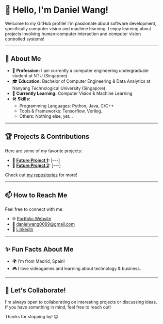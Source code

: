 # 👋 Hello, I'm Daniel Wang!

Welcome to my GitHub profile! I'm passionate about software development, specifically computer vision and machine learning. I enjoy learning about projects involving human-computer interaction and computer vision controlled systems!

---

## 🌟 About Me

- 💼 **Profession:** I am currently a computer engineering undergraduate student at NTU (Singapore).
- 🎓 **Education:** Bachelor of Computer Engineering & Data Analytics at Nanyang Technological University (Singapore).
- 🌱 **Currently Learning:** Computer Vision & Machine Learning
- 🛠️ **Skills:**
  - Programming Languages: Python, Java, C/C++
  - Tools & Frameworks: Tensorflow, Verilog. 
  - Others: Nothing else, yet...

---

## 🏆 Projects & Contributions

Here are some of my favorite projects:
- 🚀 **[Future Project 1](link-to-project):** [---]
- 🌟 **[Future Project 2](link-to-project):** [---]

Check out [my repositories](https://github.com/your-username?tab=repositories) for more!

---

## 📫 How to Reach Me

Feel free to connect with me:
- 🌐 [Portfolio Website](https://yourwebsite.com)
- 📧 [danielwang0099@gmail.com](danielwang0099@gmail.com)
- 💼 [LinkedIn](https://www.linkedin.com/in/daniel-wang-b11752292/)

---

## ✨ Fun Facts About Me

- 🌍 I'm from Madrid, Spain!
- 🎮 I love videogames and learning about technology & business.

---

## 💬 Let's Collaborate!

I'm always open to collaborating on interesting projects or discussing ideas. If you have something in mind, feel free to reach out!

Thanks for stopping by! 😊
